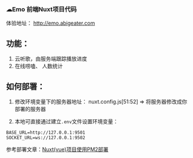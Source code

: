 ### ☁Emo 前端Nuxt项目代码

体验地址： http://emo.abigeater.com

## 功能：

1. 云听歌，由服务端跟踪播放进度
2. 在线唠嗑、 人数统计

## 如何部署：

1. 修改环境变量下的服务器地址：
    nuxt.config.js[51:52] => 将服务器修改成你部署的服务器

2. 本地可直接通过建立`.env`文件设置环境变量：

```code
BASE_URL=http://127.0.0.1:9501
SOCKET_URL=ws://127.0.0.1:9502
```

参考部署文章：[Nuxt(vue)项目使用PM2部署](https://abigeater.com/archives/188)